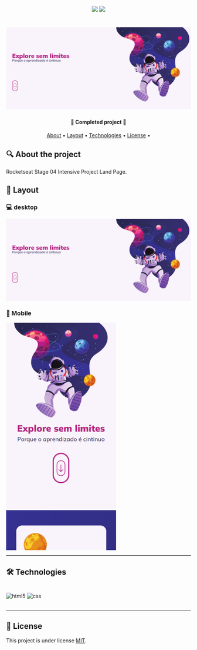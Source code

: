 <p align="center">
  <img src="https://img.shields.io/static/v1?label=license&message=MIT&color=8022F5&style=flat">
  <img src="https://img.shields.io/static/v1?label=languages&message=2&color=A8A60C&style=flat">
</p>

<h1 align="center">
    <img alt="Banner do projeto" title="#" src="./assets/images/projeto09.preview.png" />
</h1>

<h4 align="center">
	🚀 Completed project 🚀
</h4>

<p align="center">
 <a href="#-About">About</a> •
 <a href="#-layout">Layout</a> •
 <a href="#-Technologies">Technologies</a> •
 <a href="#-license">License</a> •
</p>

## 🔍 About the project

Rocketseat Stage 04 Intensive Project Land Page.

## 🎨 Layout

### 💻 desktop

<p align="center" style="display: flex; align-items: flex-start; flex-direction: column; justify-content: center; gap: 200px;">
  <img alt="Banner do projeto para desktop" title="#" src="./assets/images/projeto09.preview.png" width="600px">
</p>

### 📱 Mobile

<p align="center" style="display: flex; align-items: flex-start; gap: 200px; flex-wrap: wrap;">
  <img alt="Banner do projeto para mobile com o tema claro" title="#" src="./assets/images/projeto09.mobile.preview.png" width="300px">
</p>

---

## 🛠 Technologies

<div style="display: inline_block"><br/>
  <img align="center" alt="html5" src="https://img.shields.io/badge/HTML5-E34F26?style=for-the-badge&logo=html5&logoColor=white" />
  <img align="center" alt="css" src="https://img.shields.io/badge/CSS3-1572B6?style=for-the-badge&logo=css3&logoColor=white" />
</div><br/>

---

## 📝 License

This project is under license [MIT](./LICENSE).
